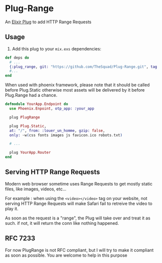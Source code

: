 # Plug-Range

An [Elixir Plug](http://github.com/elixir-lang/plug) to add HTTP Range Requests

## Usage

1. Add this plug to your `mix.exs` dependencies:

```elixir
def deps do
  # ...
  {:plug_range, git: "https://github.com/TheSquad/Plug-Range.git", tag: "0.1"}
  #...
end
```

When used with phoenix framework, please note that it should be called before Plug.Static
otherwise most assets will be delivered by it before Plug.Range had a chance.

```elixir
defmodule YourApp.Endpoint do
  use Phoenix.Enpoint, otp_app: :your_app

  plug PlugRange

  plug Plug.Static,
  at: "/", from: :louer_un_homme, gzip: false,
  only: ~w(css fonts images js favicon.ico robots.txt)

  # ...

  plug YourApp.Router
end
```

## Serving HTTP Range Requests

Modern web browser sometime uses Range Requests to get mostly static files, like images, videos, etc...

For example : when using the ```<video></video>``` tag on your website, not serving HTTP Range Requests
will make Safari fail to retreive the video to play it.

As soon as the request is a "range", the Plug will take over and treat it as such. if not, it will return
the conn like nothing happened.

## RFC 7233

For now PlugRange is not RFC compliant, but I will try to make it compliant as soon as possible.
You are welcome to help in this purpose

